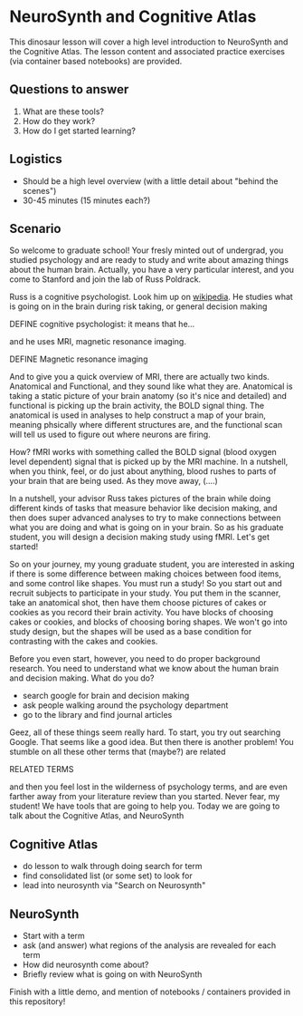 # NeuroSynth and Cognitive Atlas

This dinosaur lesson will cover a high level introduction to NeuroSynth and the
Cognitive Atlas. The lesson content and associated practice exercises (via container based
notebooks) are provided.

## Questions to answer

 1. What are these tools?
 2. How do they work?
 3. How do I get started learning?

## Logistics

 - Should be a high level overview (with a little detail about "behind the scenes")
 - 30-45 minutes (15 minutes each?) 

## Scenario

So welcome to graduate school! Your fresly minted out of undergrad, you studied psychology and are ready to
study and write about amazing things about the human brain. Actually, you have a very particular interest,
and you come to Stanford and join the lab of Russ Poldrack.

Russ is a cognitive psychologist. Look him up on [wikipedia](). He studies what is going on in the brain during risk taking,
or general decision making

DEFINE cognitive psychologist: it means that he...

and he uses MRI, magnetic resonance imaging.

DEFINE Magnetic resonance imaging

And to give you a quick overview of MRI, there are actually two kinds. Anatomical and Functional, and they sound like what they are. Anatomical
is taking a static picture of your brain anatomy (so it's nice and detailed) and functional is picking up the brain activity, the BOLD signal thing.
The anatomical is used in analyses to help construct a map of your brain, meaning phsically where different structures are, and the
functional scan will tell us used to figure out where neurons are firing.

How? fMRI works with something called the BOLD signal (blood oxygen level dependent) signal that is picked up
by the MRI machine. In a nutshell, when you think, feel, or do just about anything, blood rushes to parts of your brain that are being used.
As they move away, (....)

In a nutshell, your advisor Russ takes pictures of the brain while doing different kinds of tasks that measure behavior
like decision making, and then does super advanced analyses to try to make connections between what you are doing
and what is going on in your brain. So as his graduate student, you will design a decision making study using fMRI. Let's get started!

So on your journey, my young graduate student, you are interested in asking if there is some difference between making choices
between food items, and some control like shapes. You must run a study! So you start out and recruit subjects to participate in your study. You put
them in the scanner, take an anatomical shot, then have them choose pictures of cakes or cookies as you record their
brain activity. You have blocks of choosing cakes or cookies, and blocks of choosing boring shapes. We won't go into study design,
but the shapes will be used as a base condition for contrasting with the cakes and cookies.

Before you even start, however, you need to do proper background research. You need to understand what we know about
the human brain and decision making. What do you do?

 - search google for brain and decision making
 - ask people walking around the psychology department
 - go to the library and find journal articles 

Geez, all of these things seem really hard. To start, you try out searching Google. That seems like a good idea. But then there is another problem!
You stumble on all these other terms that (maybe?) are related

RELATED TERMS

and then you feel lost in the wilderness of psychology terms, and are even farther away from your literature review than you started.
Never fear, my student! We have tools that are going to help you. Today we are going to talk about the Cognitive Atlas, and NeuroSynth

## Cognitive Atlas

 - do lesson to walk through doing search for term
 - find consolidated list (or some set) to look for
 - lead into neurosynth via "Search on Neurosynth"

## NeuroSynth

 - Start with a term
 - ask (and answer) what regions of the analysis are revealed for each term
 - How did neurosynth come about?
 - Briefly review what is going on with NeuroSynth

Finish with a little demo, and mention of notebooks / containers provided in this repository!
